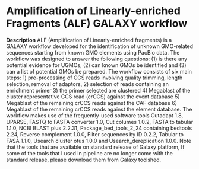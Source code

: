 # Amplification of Linearly-enriched Fragments (ALF) GALAXY workflow

**Description**
ALF (Amplification of Linearly-enriched fragments) is a GALAXY workflow developed for the identification of unknown GMO-related sequences starting from known GMO elements using PacBio data. The workflow was designed to answer the following questions: (1) is there any potential evidence for UGMOs, (2) can known GMOs be identified and (3) can a list of potential GMOs be prepared. 
The workflow consists of six main steps: 1) pre-processing of CCS reads involving quality trimming, length selection, removal of adaptors, 2)  selection of reads containing an enrichment primer 3) the primer selected are clustered 4) Megablast of the cluster representative CCS read (crCCS) against the event database 5) Megablast of the remaining crCCS reads against the CAF database 6) Megablast of the remaining crCCS reads against the element database. The workflow makes use of the frequently-used software tools Cutadapt 1.8, UPARSE, FASTQ to FASTA converter 1.0, Cut columes 1.0.2, FASTA to tabular 1.1.0, NCBI BLAST plus 2.2.31, Package_bed_tools_2_24 containing bedtools 2.24, Reverse complement 1.0.0, Filter sequences by ID 0.2.2, Tabular to FASA 1.1.0, Usearch cluster otus 1.0.0 and Usearch_dereplication 1.0.0. Note that the tools that are available on standard release of Galaxy platform, If some of the tools that I used in pipeline are no longer come with the standard release, please download them from Galaxy toolshed.
